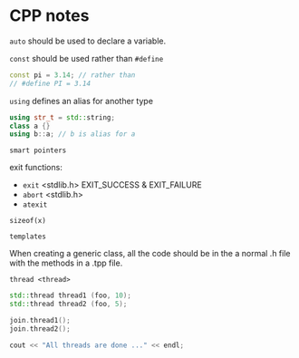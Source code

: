 # CPP notes

`auto` should be used to declare a variable.

`const` should be used rather than `#define`
```cpp
const pi = 3.14; // rather than
// #define PI = 3.14
```

`using` defines an alias for another type
```cpp
using str_t = std::string;
class a {}
using b::a; // b is alias for a
```

`smart pointers`

exit functions:
- `exit` <stdlib.h> EXIT_SUCCESS & EXIT_FAILURE
- `abort` <stdlib.h> 
- `atexit`

`sizeof(x)`

`templates`

When creating a generic class, all the code should be in the a normal .h file with the methods in a .tpp file.

`thread <thread>`

```cpp
std::thread thread1 (foo, 10);
std::thread thread2 (foo, 5);

join.thread1();
join.thread2();

cout << "All threads are done ..." << endl;
```